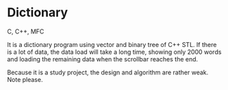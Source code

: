 # Dictionary
C, C++, MFC


It is a dictionary program using vector and binary tree of C++ STL.
If there is a lot of data, the data load will take a long time, showing only 2000 words and loading the remaining data when the scrollbar reaches the end.

Because it is a study project, the design and algorithm are rather weak. Note please.
